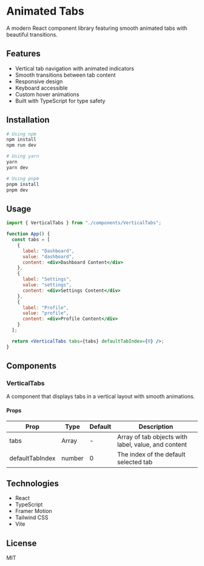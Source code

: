 # Animated Tabs

A modern React component library featuring smooth animated tabs with beautiful transitions.

## Features

- Vertical tab navigation with animated indicators
- Smooth transitions between tab content
- Responsive design
- Keyboard accessible
- Custom hover animations
- Built with TypeScript for type safety

## Installation

```bash
# Using npm
npm install
npm run dev

# Using yarn
yarn
yarn dev

# Using pnpm
pnpm install
pnpm dev
```

## Usage

```jsx
import { VerticalTabs } from "./components/VerticalTabs";

function App() {
  const tabs = [
    {
      label: "Dashboard",
      value: "dashboard",
      content: <div>Dashboard Content</div>
    },
    {
      label: "Settings",
      value: "settings",
      content: <div>Settings Content</div>
    },
    {
      label: "Profile",
      value: "profile",
      content: <div>Profile Content</div>
    }
  ];

  return <VerticalTabs tabs={tabs} defaultTabIndex={0} />;
}
```

## Components

### VerticalTabs

A component that displays tabs in a vertical layout with smooth animations.

#### Props

| Prop | Type | Default | Description |
|------|------|---------|-------------|
| tabs | Array | - | Array of tab objects with label, value, and content |
| defaultTabIndex | number | 0 | The index of the default selected tab |

## Technologies

- React
- TypeScript
- Framer Motion
- Tailwind CSS
- Vite

## License

MIT
